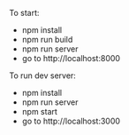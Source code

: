 To start:
 - npm install
 - npm run build
 - npm run server
 - go to http://localhost:8000

To run dev server:
 - npm install
 - npm run server
 - npm start
 - go to http://localhost:3000